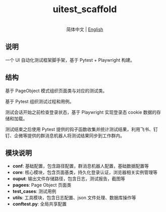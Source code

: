 <h1 align="center">uitest_scaffold</h1>

<p align="center">
  <br>简体中文 | <a href="README_EN.md">English</a>
</p>

## 说明
一个 UI 自动化测试框架脚手架，基于 Pytest + Playwright 构建。


## 结构
基于 PageObject 模式组织页面类与对应的测试类。

基于 Pytest 组织测试过程和用例。

测试会话开始之前检查登录状态，基于 Playwright 实现登录态 cookie 数据的存储和加载。

测试结束之后使用 Pytest 提供的钩子函数收集并统计测试结果，利用飞书、钉钉、企微等提供的群消息机器人将测试结果同步到工作群内。


## 模块说明
- **conf**: 基础配置，包含路径配置，群消息机器人配置，基础数据配置等
- **core**: 核心模块，包含页面基类，持久化登录认证，浏览器相关实例管理等
- **ouput**: 输出文件存储路径，包含日志，测试报告，截图等
- **pagees**: Page Object 页面类
- **test_cases**: 测试用例
- **utils**: 工具模块，包含日志配置、json 文件处理、数据库操作等
- **conftest.py**: 全局共享配置